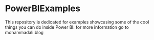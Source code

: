 # PowerBIExamples

This repository is dedicated for examples showcasing some of the cool things you can do inside Power BI. for more information go to mohammadali.blog

